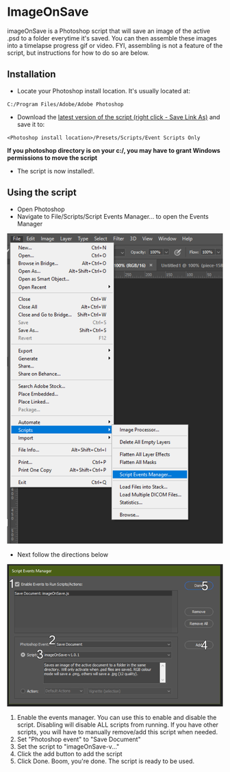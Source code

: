 # ImageOnSave

imageOnSave is a Photoshop script that will save an image of the active .psd to a folder everytime it's saved. You can then assemble these images into a timelapse progress gif or video. FYI, assembling is not a feature of the script, but instructions for how to do so are below.

## Installation

* Locate your Photoshop install location. It's usually located at:
```
C:/Program Files/Adobe/Adobe Photoshop
```
* Download the [latest version of the script (right click - Save Link As)](https://github.com/PizzaBox/imageOnSave/blob/master/imageOnSave.js) and save it to:
```
<Photoshop install location>/Presets/Scripts/Event Scripts Only
```
**If you photoshop directory is on your c:/, you may have to grant Windows permissions to move the script**
* The script is now installed!.

## Using the script
* Open Photoshop
* Navigate to File/Scripts/Script Events Manager... to open the Events Manager

![Step one](https://github.com/PizzaBox/imageOnSave/blob/master/assets/usage/usage-01.png)
* Next follow the directions below

![Step two](https://github.com/PizzaBox/imageOnSave/blob/master/assets/usage/usage-02.png)
1. Enable the events manager. You can use this to enable and disable the script. Disabling will disable ALL scripts from running. If you have other scripts, you will have to manually remove/add this script when needed.
2. Set "Photoshop event" to "Save Document"
3. Set the script to "imageOnSave-v..."
4. Click the add button to add the script
5. Click Done. Boom, you're done. The script is ready to be used.

